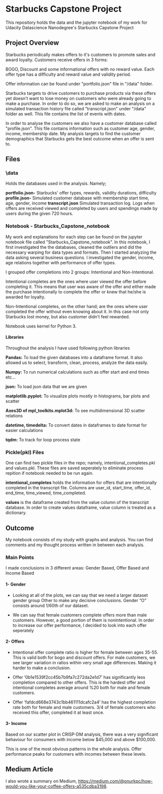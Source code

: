# Starbucks Capstone Project
This repository holds the data and the jupyter notebook of my work for Udacity Datascience Nanodegree's Starbucks Capstone Project

## Project Overview
Starbucks periodically makes offers to it's customers to promote sales and award loyalty. Customers receive offers in 3 forms:

BOGO, Discount and some informational offers with no reward value. Each offer type has a difficulty and reward value and validity period. 

Offer information can be found under "portfolio.json" file in "/data" folder.

Starbucks targets to drive customers to purchase products via these offers yet doesn't want to lose money on customers who were already going to make a purchase. In order to do so, we are asked to make an analysis on a simulated transaction history file called "transcript.json" under "/data" folder as well. This file contains the list of events with dates.

In order to analyse the customers we also have a customer database called "profile.json". This file contains information such as customer age, gender, income, membership date. My analysis targets to find the customer demographics that Starbucks gets the best outcome when an offer is sent to.

## Files

### \data

Holds the databases used in the analysis. Namely;

**portfolio.json-** Starbucks' offer types, rewards, validity durations, difficulty 
**profile.json-** Simulated customer database with membership start time, age, gender, income
**transcript.json** Simulated transaction log. Logs when offers are received viewed and completed by users and spendings made by users during the given 720 hours.


### Notebook - Starbucks_Capstone_notebook

My work and explanations for each step can be found on the jupyter notebook file called "Starbucks_Capstone_notebook". In this notebook, I first investigated the the databases, cleaned the outliers and did the necessary warping for data types and formats. 
Then I started analyzing the data asking several business questions. I investigated the gender, income, age relations together with performance of offer types. 

I grouped offer completions into 2 groups: Intentional and Non-Intentional.

Intentional completes are the ones where user viewed the offer before completing it. This means that user was aware of the offer and either made the purchase intentionally to complete the offer or knew that he/she is awarded for loyalty. 

Non-Intentional completes, on the other hand; are the ones where user completed the offer without even knowing about it. In this case not only Starbucks lost money, but also customer didn't feel rewarded.

Notebook uses kernel for Python 3.

#### Libraries

Throughout the analysis I have used following python libraries

**Pandas:** To load the given databases into a dataframe format. It also allowed us to select, transform, clean, process, analyze the data easily.

**Numpy:** To run numerical calculations such as offer start and end times etc...

**json:** To load json data that we are given

**matplotlib.pyplot:** To visualize plots mostly in histograms, bar plots and scatter

**Axes3D of mpl_toolkits.mplot3d:** To see multidimensional 3D scatter relations

**datetime, timedelta:** To convert dates in dataframes to date format for easier calculations

**tqdm:** To track for loop process state

### Pickle(pkl) Files

One can find two pickle files in the repo; namely, intentional_completes.pkl and values.pkl. These files are saved seperately to eliminate process repition if notebook needed to be run again. 

**intentional_completes** holds the information for offers that are intentionally completed in the transcript file. Columns are user_id,	start_time,	offer_id,	end_time,	time_viewed,	time_completed.

**values** is the dataframe created from the value column of the transcript database. In order to create values dataframe, value column is treated as a dictionary.

## Outcome

My notebook consists of my study with graphs and analysis. You can find comments and my thought process written in between each analysis. 

### Main Points

I made conclusions in 3 different areas: Gender Based, Offer Based and Income Based

#### 1- Gender

- Looking at all of the plots, we can say that we need a larger dataset gender group Other to make any decisive conclusions. Gender “O” consists around 1/60th of our dataset.

- We can say that female customers complete offers more than male customers. However, a good portion of them is nonintentional. In order to increase our offer performance, I decided to look into each offer seperately

#### 2- Offers

- Intentional offer complete ratio is higher for female between ages 35-55. This is valid both for bogo and discount offers. For male customers, we see larger variation in ratios within very small age differences. Making it harder to make a conclusion.

- Offer ‘0b1e1539f2cc45b7b9fa7c272da2e1d7’ has significantly less completion compared to other offers. This is the hardest offer and intentional completes average around %20 both for male and female customers.

- Offer ‘fafdcd668e3743c1bb461111dcafc2a4’ has the highest completion rate both for female and male customers. 3/4 of female customers who received this offer, completed it at least once.

#### 3- Income

Based on our scatter plot in CRISP-DM analysis, there was a very significant behaviour for consumers with income below $45,000 and above $100,000.

This is one of the most obvious patterns in the whole analysis. Offer performance peaks for customers with incomes between these levels.

## Medium Article
I also wrote a summary on Medium, https://medium.com/@onurkpc/how-would-you-like-your-coffee-offers-a535cdba3198.

